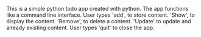 This is a simple python todo app created with python. The app functions like a command line interface.
User types 'add', to store content. 'Show', to display the content. 'Remove', to delete a content. 'Update' to update and already existing content.
User types 'quit' to close the app.
